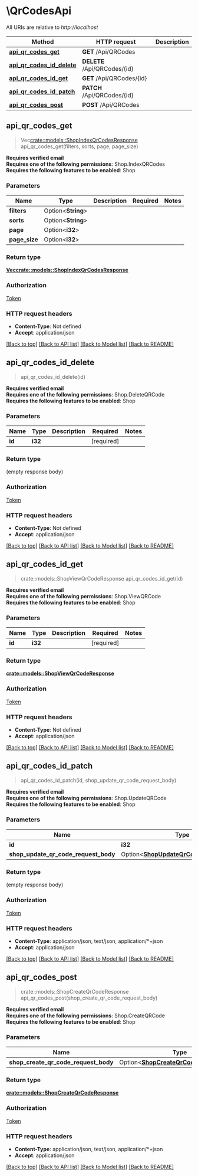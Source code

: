 # \QrCodesApi

All URIs are relative to *http://localhost*

Method | HTTP request | Description
------------- | ------------- | -------------
[**api_qr_codes_get**](QrCodesApi.md#api_qr_codes_get) | **GET** /Api/QRCodes | 
[**api_qr_codes_id_delete**](QrCodesApi.md#api_qr_codes_id_delete) | **DELETE** /Api/QRCodes/{id} | 
[**api_qr_codes_id_get**](QrCodesApi.md#api_qr_codes_id_get) | **GET** /Api/QRCodes/{id} | 
[**api_qr_codes_id_patch**](QrCodesApi.md#api_qr_codes_id_patch) | **PATCH** /Api/QRCodes/{id} | 
[**api_qr_codes_post**](QrCodesApi.md#api_qr_codes_post) | **POST** /Api/QRCodes | 



## api_qr_codes_get

> Vec<crate::models::ShopIndexQrCodesResponse> api_qr_codes_get(filters, sorts, page, page_size)


<b>Requires verified email</b><br><b>Requires one of the following permissions</b>: Shop.IndexQRCodes<br><b>Requires the following features to be enabled</b>: Shop

### Parameters


Name | Type | Description  | Required | Notes
------------- | ------------- | ------------- | ------------- | -------------
**filters** | Option<**String**> |  |  |
**sorts** | Option<**String**> |  |  |
**page** | Option<**i32**> |  |  |
**page_size** | Option<**i32**> |  |  |

### Return type

[**Vec<crate::models::ShopIndexQrCodesResponse>**](ShopIndexQRCodesResponse.md)

### Authorization

[Token](../README.md#Token)

### HTTP request headers

- **Content-Type**: Not defined
- **Accept**: application/json

[[Back to top]](#) [[Back to API list]](../README.md#documentation-for-api-endpoints) [[Back to Model list]](../README.md#documentation-for-models) [[Back to README]](../README.md)


## api_qr_codes_id_delete

> api_qr_codes_id_delete(id)


<b>Requires verified email</b><br><b>Requires one of the following permissions</b>: Shop.DeleteQRCode<br><b>Requires the following features to be enabled</b>: Shop

### Parameters


Name | Type | Description  | Required | Notes
------------- | ------------- | ------------- | ------------- | -------------
**id** | **i32** |  | [required] |

### Return type

 (empty response body)

### Authorization

[Token](../README.md#Token)

### HTTP request headers

- **Content-Type**: Not defined
- **Accept**: application/json

[[Back to top]](#) [[Back to API list]](../README.md#documentation-for-api-endpoints) [[Back to Model list]](../README.md#documentation-for-models) [[Back to README]](../README.md)


## api_qr_codes_id_get

> crate::models::ShopViewQrCodeResponse api_qr_codes_id_get(id)


<b>Requires verified email</b><br><b>Requires one of the following permissions</b>: Shop.ViewQRCode<br><b>Requires the following features to be enabled</b>: Shop

### Parameters


Name | Type | Description  | Required | Notes
------------- | ------------- | ------------- | ------------- | -------------
**id** | **i32** |  | [required] |

### Return type

[**crate::models::ShopViewQrCodeResponse**](ShopViewQRCodeResponse.md)

### Authorization

[Token](../README.md#Token)

### HTTP request headers

- **Content-Type**: Not defined
- **Accept**: application/json

[[Back to top]](#) [[Back to API list]](../README.md#documentation-for-api-endpoints) [[Back to Model list]](../README.md#documentation-for-models) [[Back to README]](../README.md)


## api_qr_codes_id_patch

> api_qr_codes_id_patch(id, shop_update_qr_code_request_body)


<b>Requires verified email</b><br><b>Requires one of the following permissions</b>: Shop.UpdateQRCode<br><b>Requires the following features to be enabled</b>: Shop

### Parameters


Name | Type | Description  | Required | Notes
------------- | ------------- | ------------- | ------------- | -------------
**id** | **i32** |  | [required] |
**shop_update_qr_code_request_body** | Option<[**ShopUpdateQrCodeRequestBody**](ShopUpdateQrCodeRequestBody.md)> |  |  |

### Return type

 (empty response body)

### Authorization

[Token](../README.md#Token)

### HTTP request headers

- **Content-Type**: application/json, text/json, application/*+json
- **Accept**: application/json

[[Back to top]](#) [[Back to API list]](../README.md#documentation-for-api-endpoints) [[Back to Model list]](../README.md#documentation-for-models) [[Back to README]](../README.md)


## api_qr_codes_post

> crate::models::ShopCreateQrCodeResponse api_qr_codes_post(shop_create_qr_code_request_body)


<b>Requires verified email</b><br><b>Requires one of the following permissions</b>: Shop.CreateQRCode<br><b>Requires the following features to be enabled</b>: Shop

### Parameters


Name | Type | Description  | Required | Notes
------------- | ------------- | ------------- | ------------- | -------------
**shop_create_qr_code_request_body** | Option<[**ShopCreateQrCodeRequestBody**](ShopCreateQrCodeRequestBody.md)> |  |  |

### Return type

[**crate::models::ShopCreateQrCodeResponse**](ShopCreateQRCodeResponse.md)

### Authorization

[Token](../README.md#Token)

### HTTP request headers

- **Content-Type**: application/json, text/json, application/*+json
- **Accept**: application/json

[[Back to top]](#) [[Back to API list]](../README.md#documentation-for-api-endpoints) [[Back to Model list]](../README.md#documentation-for-models) [[Back to README]](../README.md)

